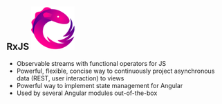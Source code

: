 ## RxJS ![alt text](images/Rx_Logo_S.png "RxJS Logo") <!-- .element: class="inline-with-content" -->
- Observable streams with functional operators for JS <!-- .element: class="fragment" data-fragment-index="1" -->
- Powerful, flexible, concise way to continuously project asynchronous data (REST, user interaction) to views <!-- .element: class="fragment" data-fragment-index="2" -->
- Powerful way to implement state management for Angular <!-- .element: class="fragment" data-fragment-index="3" -->
- Used by several Angular modules out-of-the-box <!-- .element: class="fragment" data-fragment-index="4" -->